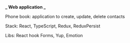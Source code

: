 **_ Web application _**

Phone book: application to create, update, delete contacts

Stack: React, TypeScript, Redux, ReduxPersist

Libs: React hook Forms, Yup, Emotion
